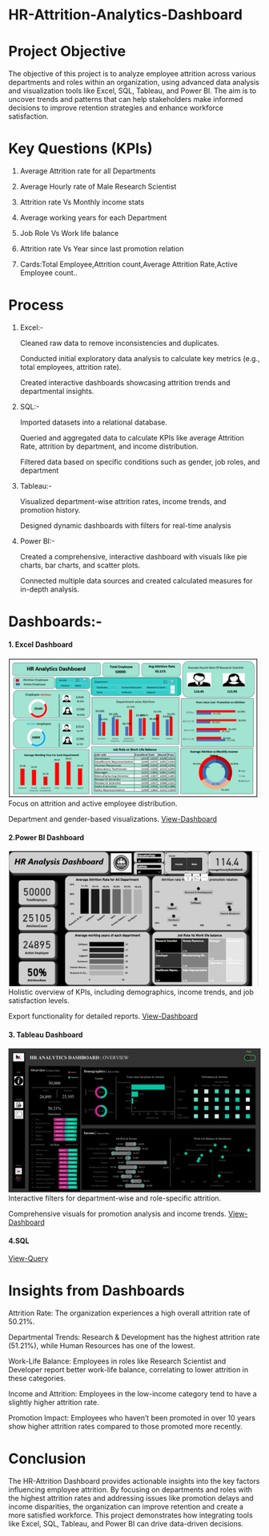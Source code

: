 # HR-Attrition-Analytics-Dashboard
# Project Objective
The objective of this project is to analyze employee attrition across various departments and roles within an organization, using advanced data analysis and visualization tools like Excel, SQL, Tableau, and Power BI. The aim is to uncover trends and patterns that can help stakeholders make informed decisions to improve retention strategies and enhance workforce satisfaction.
# Key Questions (KPIs)
1. Average Attrition rate for all Departments

2. Average Hourly rate of Male Research Scientist

3. Attrition rate Vs Monthly income stats

4. Average working years for each Department

5. Job Role Vs Work life balance

6. Attrition rate Vs Year since last promotion relation

7. Cards:Total Employee,Attrition count,Average Attrition Rate,Active Employee count..

# Process
 1. Excel:-
    
       Cleaned raw data to remove inconsistencies and duplicates. 
           
       Conducted initial exploratory data analysis to calculate key metrics (e.g., total employees, attrition rate).
           
       Created interactive dashboards showcasing attrition trends and departmental insights.
 3. SQL:-
    
       Imported datasets into a relational database.
           
       Queried and aggregated data to calculate KPIs like average Attrition Rate, 
       attrition by department, and income distribution.
           
       Filtered data based on specific conditions such as gender, job roles, and department
 4. Tableau:-
    
       Visualized department-wise attrition rates, income trends, and promotion history.
           
       Designed dynamic dashboards with filters for real-time analysis
 5. Power BI:-
   
       Created a comprehensive, interactive dashboard with visuals like pie charts, bar charts, and scatter plots.
          
       Connected multiple data sources and created calculated measures for in-depth analysis.
# Dashboards:-
#### 1. Excel Dashboard
 
 ![screenshot of application](https://github.com/Jaseela-Thayyil/HR-Attrition-Analytics-Dashboard/blob/main/Hr%3DExcel%20db.png)
Focus on attrition and active employee distribution.

Department and gender-based visualizations.
<a href="https://github.com/Jaseela-Thayyil/HR-Attrition-Analytics-Dashboard/blob/main/dashboard%20hr.xlsx"> View-Dashboard<a/>
#### 2.Power BI Dashboard
![screenshot of application](https://github.com/Jaseela-Thayyil/HR-Attrition-Analytics-Dashboard/blob/main/Hr-power%20bi.png)
Holistic overview of KPIs, including demographics, income trends, and job satisfaction levels.

Export functionality for detailed reports.
<a href="https://github.com/Jaseela-Thayyil/HR-Attrition-Analytics-Dashboard/blob/main/Hr%20Analytics%20-Power%20Bi%20db.pbix">View-Dashboard<a/>
#### 3. Tableau Dashboard
![screenshot of application](https://github.com/Jaseela-Thayyil/HR-Attrition-Analytics-Dashboard/blob/main/HR%20SUMMARY.png)
Interactive filters for department-wise and role-specific attrition.

Comprehensive visuals for promotion analysis and income trends.
<a href="https://github.com/Jaseela-Thayyil/HR-Attrition-Analytics-Dashboard/blob/main/HR%20Analytics-Tableau%20db.twbx">View-Dashboard<a/>
#### 4.SQL
<a href="https://github.com/Jaseela-Thayyil/HR-Attrition-Analytics-Dashboard/blob/main/hr_dashboard%20querry.sql">View-Query<a/>
# Insights from Dashboards
  Attrition Rate: The organization experiences a high overall attrition rate of 50.21%.
  
  Departmental Trends: Research & Development has the highest attrition rate (51.21%), while Human Resources has one of the 
  lowest.
  
  Work-Life Balance: Employees in roles like Research Scientist and Developer report better work-life balance, correlating 
  to lower attrition in these categories.
  
  Income and Attrition: Employees in the low-income category tend to have a slightly higher attrition rate.
  
  Promotion Impact: Employees who haven’t been promoted in over 10 years show higher attrition rates compared to those 
  promoted more recently.
# Conclusion
The HR-Attrition Dashboard provides actionable insights into the key factors influencing employee attrition. By focusing on departments and roles with the highest attrition rates and addressing issues like promotion delays and income disparities, the organization can improve retention and create a more satisfied workforce. This project demonstrates how integrating tools like Excel, SQL, Tableau, and Power BI can drive data-driven decisions.
